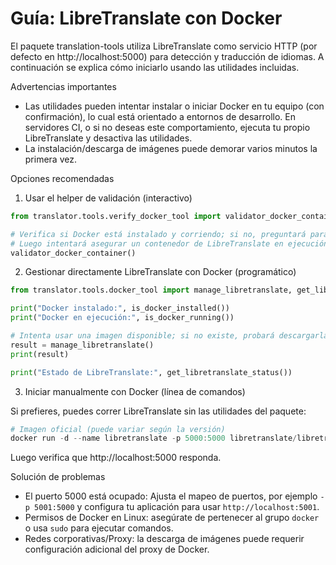 # Guía: LibreTranslate con Docker

El paquete translation-tools utiliza LibreTranslate como servicio HTTP (por defecto en http://localhost:5000) para detección y traducción de idiomas. A continuación se explica cómo iniciarlo usando las utilidades incluidas.

Advertencias importantes

- Las utilidades pueden intentar instalar o iniciar Docker en tu equipo (con confirmación), lo cual está orientado a entornos de desarrollo. En servidores CI, o si no deseas este comportamiento, ejecuta tu propio LibreTranslate y desactiva las utilidades.
- La instalación/descarga de imágenes puede demorar varios minutos la primera vez.

Opciones recomendadas

1) Usar el helper de validación (interactivo)

```python
from translator.tools.verify_docker_tool import validator_docker_container

# Verifica si Docker está instalado y corriendo; si no, preguntará para instalar/iniciar.
# Luego intentará asegurar un contenedor de LibreTranslate en ejecución.
validator_docker_container()
```

2) Gestionar directamente LibreTranslate con Docker (programático)

```python
from translator.tools.docker_tool import manage_libretranslate, get_libretranslate_status, is_docker_installed, is_docker_running

print("Docker instalado:", is_docker_installed())
print("Docker en ejecución:", is_docker_running())

# Intenta usar una imagen disponible; si no existe, probará descargarla o construirla.
result = manage_libretranslate()
print(result)

print("Estado de LibreTranslate:", get_libretranslate_status())
```

3) Iniciar manualmente con Docker (línea de comandos)

Si prefieres, puedes correr LibreTranslate sin las utilidades del paquete:

```powershell
# Imagen oficial (puede variar según la versión)
docker run -d --name libretranslate -p 5000:5000 libretranslate/libretranslate:latest
```

Luego verifica que http://localhost:5000 responda.

Solución de problemas

- El puerto 5000 está ocupado: Ajusta el mapeo de puertos, por ejemplo `-p 5001:5000` y configura tu aplicación para usar `http://localhost:5001`.
- Permisos de Docker en Linux: asegúrate de pertenecer al grupo `docker` o usa `sudo` para ejecutar comandos.
- Redes corporativas/Proxy: la descarga de imágenes puede requerir configuración adicional del proxy de Docker.
